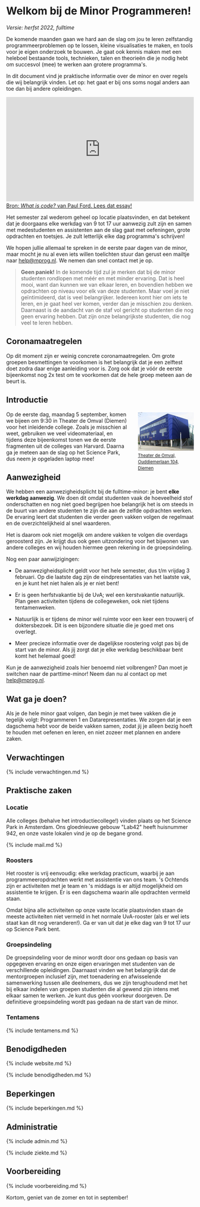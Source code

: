 # Welkom bij de Minor Programmeren!

*Versie: herfst 2022, fulltime*

De komende maanden gaan we hard aan de slag om jou te leren zelfstandig programmeerproblemen op te lossen, kleine visualisaties te maken, en tools voor je eigen onderzoek te bouwen. Je gaat ook kennis maken met een heleboel bestaande tools, technieken, talen en theorieën die je nodig hebt om succesvol (mee) te werken aan grotere programma's.

In dit document vind je praktische informatie over de minor en over regels die wij belangrijk vinden. Let op: het gaat er bij ons soms nogal anders aan toe dan bij andere opleidingen.

<iframe style="width:100%; height: 280px;" src="https://player.vimeo.com/video/130987431?color=ff9933&title=0&byline=0&portrait=0" frameborder="0" webkitallowfullscreen mozallowfullscreen allowfullscreen></iframe>
<a href="http://www.bloomberg.com/graphics/2015-paul-ford-what-is-code/">
Bron: <em>What is code?</em> van Paul Ford. Lees dat essay!</a>

Het semester zal wederom geheel op locatie plaatsvinden, en dat betekent dat je doorgaans elke werkdag van 9 tot 17 uur aanwezig zult zijn en samen met medestudenten en assistenten aan de slag gaat met oefeningen, grote opdrachten en toetsjes. Je zult letterlijk elke dag programma's schrijven!

We hopen jullie allemaal te spreken in de eerste paar dagen van de minor, maar mocht je nu al even iets willen toelichten stuur dan gerust een mailtje naar <help@mprog.nl>. We nemen dan snel contact met je op.

> **Geen paniek!** In de komende tijd zul je merken dat bij de minor studenten rondlopen met méér en met minder ervaring. Dat is heel mooi, want dan kunnen we van elkaar leren, en bovendien hebben we opdrachten op niveau voor elk van deze studenten. Maar voel je niet geïntimideerd, dat is veel belangrijker. Iedereen komt hier om iets te leren, en je gaat heel ver komen, verder dan je misschien zou denken. Daarnaast is de aandacht van de staf vol gericht op studenten die nog geen ervaring hebben. Dat zijn onze belangrijkste studenten, die nog veel te leren hebben.

## Coronamaatregelen

Op dit moment zijn er weinig concrete coronamaatregelen. Om grote groepen besmettingen te voorkomen is het belangrijk dat je een zelftest doet zodra daar enige aanleiding voor is. Zorg ook dat je vóór de eerste bijeenkomst nog 2x test om te voorkomen dat de hele groep meteen aan de beurt is.

## Introductie

<div style="float:right; max-width: 150px; margin-left:2em; margin-bottom:2em; margin-top:0.25em">
<a href="https://www.theaterdeomval.nl"><img src="../omval.jpg" style="max-width:150px;"><br><small>Theater de Omval, Ouddiemerlaan&nbsp;104,  Diemen</small></a>
</div>

Op de eerste dag, maandag 5 september, komen we bijeen om 9:30 in Theater de Omval (Diemen) voor het inleidende college. Zoals je misschien al weet, gebruiken we veel videomateriaal, en tijdens deze bijeenkomst tonen we de eerste fragmenten uit de colleges van Harvard. Daarna ga je meteen aan de slag op het Science Park, dus neem je opgeladen laptop mee!

## Aanwezigheid

We hebben een aanwezigheidsplicht bij de fulltime-minor: je bent **elke werkdag aanwezig**. We doen dit omdat studenten vaak de hoeveelheid stof onderschatten en nog niet goed begrijpen hoe belangrijk het is om steeds in de buurt van andere studenten te zijn die aan de zelfde opdrachten werken. De ervaring leert dat studenten die verder geen vakken volgen de regelmaat en de overzichtelijkheid al snel waarderen.

Het is daarom ook niet mogelijk om andere vakken te volgen die overdags geroosterd zijn. Je krijgt dus ook geen uitzondering voor het bijwonen van andere colleges en wij houden hiermee geen rekening in de groepsindeling.

Nog een paar aanwijzigingen:

- De aanwezigheidsplicht geldt voor het hele semester, dus t/m vrijdag 3 februari. Op die laatste dag zijn de eindpresentaties van het laatste vak, en je kunt het niet halen als je er niet bent!

- Er is geen herfstvakantie bij de UvA; wel een kerstvakantie natuurlijk. Plan geen activiteiten tijdens de collegeweken, ook niet tijdens tentamenweken.

- Natuurlijk is er tijdens de minor wél ruimte voor een keer een trouwerij of doktersbezoek. Dit is een bijzondere situatie die je goed met ons overlegt.

- Meer precieze informatie over de dagelijkse roostering volgt pas bij de start van de minor. Als jij zorgt dat je elke werkdag beschikbaar bent komt het helemaal goed!

Kun je de aanwezigheid zoals hier benoemd niet volbrengen? Dan moet je switchen naar de parttime-minor! Neem dan nu al contact op met <help@mprog.nl>.

## Wat ga je doen?

Als je de hele minor gaat volgen, dan begin je met twee vakken die je tegelijk volgt: Programmeren 1 en Datarepresentaties. We zorgen dat je een dagschema hebt voor de beide vakken samen, zodat jij je alleen bezig hoeft te houden met oefenen en leren, en niet zozeer met plannen en andere zaken.

## Verwachtingen

{% include verwachtingen.md %}

## Praktische zaken

### Locatie

Alle colleges (behalve het introductiecollege!) vinden plaats op het Science Park in Amsterdam. Ons gloednieuwe gebouw "Lab42" heeft huisnummer 942, en onze vaste lokalen vind je op de begane grond.

{% include mail.md %}

### Roosters

Het rooster is vrij eenvoudig: elke werkdag practicum, waarbij je aan programmeeropdrachten werkt met assistentie van ons team. 's Ochtends zijn er activiteiten met je team en 's middags is er altijd mogelijkheid om assistentie te krijgen. Er is een dagschema waarin alle opdrachten vermeld staan.

Omdat bijna alle activiteiten op onze vaste locatie plaatsvinden staan de meeste activiteiten niet vermeld in het normale UvA-rooster (als er wel iets staat kan dit nog veranderen!). Ga er van uit dat je elke dag van 9 tot 17 uur op Science Park bent.

### Groepsindeling

De groepsindeling voor de minor wordt door ons gedaan op basis van opgegeven ervaring en onze eigen ervaringen met studenten van de verschillende opleidingen. Daarnaast vinden we het belangrijk dat de mentorgroepen inclusief zijn, met toenadering en afwisselende samenwerking tussen alle deelnemers, dus we zijn terughoudend met het bij elkaar indelen van groepen studenten die al gewend zijn intens met elkaar samen te werken. Je kunt dus géén voorkeur doorgeven. De definitieve groepsindeling wordt pas gedaan na de start van de minor.

### Tentamens

{% include tentamens.md %}

## Benodigdheden

{% include website.md %}

{% include benodigdheden.md %}

## Beperkingen

{% include beperkingen.md %}

## Administratie

{% include admin.md %}

{% include ziekte.md %}

## Voorbereiding

{% include voorbereiding.md %}

Kortom, geniet van de zomer en tot in september!
